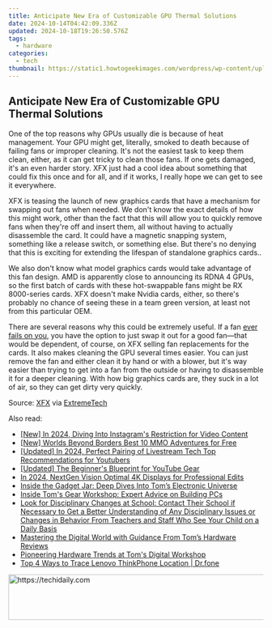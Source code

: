 ```yaml
---
title: Anticipate New Era of Customizable GPU Thermal Solutions
date: 2024-10-14T04:42:09.336Z
updated: 2024-10-18T19:26:50.576Z
tags:
  - hardware
categories:
  - tech
thumbnail: https://static1.howtogeekimages.com/wordpress/wp-content/uploads/2024/04/a-gpu-with-two-fans-highlighted.jpg
---
```


## Anticipate New Era of Customizable GPU Thermal Solutions

One of the top reasons why GPUs usually die is because of heat management. Your GPU might get, literally, smoked to death because of failing fans or improper cleaning. It's not the easiest task to keep them clean, either, as it can get tricky to clean those fans. If one gets damaged, it's an even harder story. XFX just had a cool idea about something that could fix this once and for all, and if it works, I really hope we can get to see it everywhere.

 XFX is teasing the launch of new graphics cards that have a mechanism for swapping out fans when needed. We don't know the exact details of how this might work, other than the fact that this will allow you to quickly remove fans when they're off and insert them, all without having to actually disassemble the card. It could have a magnetic snapping system, something like a release switch, or something else. But there's no denying that this is exciting for extending the lifespan of standalone graphics cards..

 We also don't know what model graphics cards would take advantage of this fan design. AMD is apparently close to announcing its RDNA 4 GPUs, so the first batch of cards with these hot-swappable fans might be RX 8000-series cards. XFX doesn't make Nvidia cards, either, so there's probably no chance of seeing these in a team green version, at least not from this particular OEM.

 There are several reasons why this could be extremely useful. If a fan [ever fails on you](https://phone-solutions.techidaily.com/complete-guide-for-recovering-contacts-files-on-xiaomi-by-fonelab-android-recover-contacts/), you have the option to just swap it out for a good fan—that would be dependent, of course, on XFX selling fan replacements for the cards. It also makes cleaning the GPU several times easier. You can just remove the fan and either clean it by hand or with a blower, but it's way easier than trying to get into a fan from the outside or having to disassemble it for a deeper cleaning. With how big graphics cards are, they suck in a lot of air, so they can get dirty very quickly.

 Source: [XFX](https://x.com/XFX%5FPlayHard/status/1801016730988249173) via [ExtremeTech](https://www.extremetech.com/gaming/xfx-teases-a-graphics-card-with-swappable-fans)

<ins class="adsbygoogle"
     style="display:block"
     data-ad-format="autorelaxed"
     data-ad-client="ca-pub-7571918770474297"
     data-ad-slot="1223367746"></ins>

<ins class="adsbygoogle"
     style="display:block"
     data-ad-client="ca-pub-7571918770474297"
     data-ad-slot="8358498916"
     data-ad-format="auto"
     data-full-width-responsive="true"></ins>

<span class="atpl-alsoreadstyle">Also read:</span>
<div><ul>
<li><a href="https://instagram-clips.techidaily.com/new-in-2024-diving-into-instagrams-restriction-for-video-content/"><u>[New] In 2024, Diving Into Instagram's Restriction for Video Content</u></a></li>
<li><a href="https://digital-screen-recording.techidaily.com/new-worlds-beyond-borders-best-10-mmo-adventures-for-free/"><u>[New] Worlds Beyond Borders Best 10 MMO Adventures for Free</u></a></li>
<li><a href="https://youtube-sure.techidaily.com/ed-in-2024-perfect-pairing-of-livestream-tech-top-recommendations-for-youtubers/"><u>[Updated] In 2024, Perfect Pairing of Livestream Tech Top Recommendations for Youtubers</u></a></li>
<li><a href="https://facebook-video-share.techidaily.com/updated-the-beginners-blueprint-for-youtube-gear/"><u>[Updated] The Beginner's Blueprint for YouTube Gear</u></a></li>
<li><a href="https://article-helps.techidaily.com/in-2024-nextgen-vision-optimal-4k-displays-for-professional-edits/"><u>In 2024, NextGen Vision Optimal 4K Displays for Professional Edits</u></a></li>
<li><a href="https://hardware-help.techidaily.com/inside-the-gadget-jar-deep-dives-into-toms-electronic-universe/"><u>Inside the Gadget Jar: Deep Dives Into Tom’s Electronic Universe</u></a></li>
<li><a href="https://hardware-help.techidaily.com/inside-toms-gear-workshop-expert-advice-on-building-pcs/"><u>Inside Tom's Gear Workshop: Expert Advice on Building PCs</u></a></li>
<li><a href="https://hardware-help.techidaily.com/look-for-disciplinary-changes-at-school-contact-their-school-if-necessary-to-get-a-better-understanding-of-any-disciplinary-issues-or-changes-in-behavior-fr92/"><u>Look for Disciplinary Changes at School: Contact Their School if Necessary to Get a Better Understanding of Any Disciplinary Issues or Changes in Behavior From Teachers and Staff Who See Your Child on a Daily Basis</u></a></li>
<li><a href="https://hardware-help.techidaily.com/mastering-the-digital-world-with-guidance-from-toms-hardware-reviews/"><u>Mastering the Digital World with Guidance From Tom’s Hardware Reviews</u></a></li>
<li><a href="https://hardware-help.techidaily.com/pioneering-hardware-trends-at-toms-digital-workshop/"><u>Pioneering Hardware Trends at Tom's Digital Workshop</u></a></li>
<li><a href="https://android-location-track.techidaily.com/top-4-ways-to-trace-lenovo-thinkphone-location-drfone-by-drfone-virtual-android/"><u>Top 4 Ways to Trace Lenovo ThinkPhone Location | Dr.fone</u></a></li>
</ul></div>

<!-- affiliate ads begin -->
<a href="https://appsumo.8odi.net/c/5597632/2144281/7443" target="_top" id="2144281">
  <img src="//a.impactradius-go.com/display-ad/7443-2144281" border="0" alt="https://techidaily.com" width="728" height="90"/>
</a>
<img height="0" width="0" src="https://appsumo.8odi.net/i/5597632/2144281/7443" style="position:absolute;visibility:hidden;" border="0" />
<!-- affiliate ads end -->

